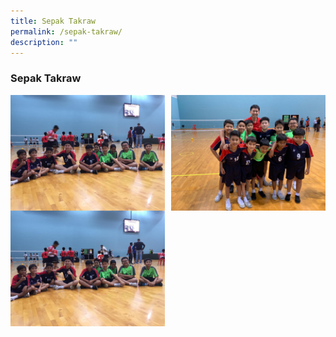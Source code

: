 ```yaml
---
title: Sepak Takraw
permalink: /sepak-takraw/
description: ""
---
```

### **Sepak Takraw**

<img src="/images/st1.jpeg" style="width:49%" align=left>
<img src="/images/st2.jpeg" style="width:49%" align=right>

<br><br><br><br>
<br><br><br><br><br>

<img src="/images/st1.jpeg" style="width:49%" align=left>